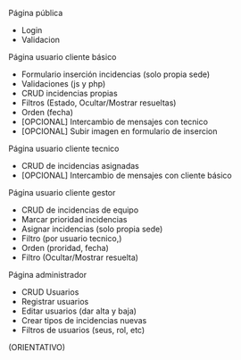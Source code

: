 Página pública
 - Login
 - Validacion

Página usuario cliente básico
 - Formulario inserción incidencias (solo propia sede)
 - Validaciones (js y php)
 - CRUD incidencias propias
 - Filtros (Estado, Ocultar/Mostrar resueltas)
 - Orden (fecha)
 - [OPCIONAL] Intercambio de mensajes con tecnico
 - [OPCIONAL] Subir imagen en formulario de insercion

Página usuario cliente tecnico
 - CRUD de incidencias asignadas
 - [OPCIONAL] Intercambio de mensajes con cliente básico

Página usuario cliente gestor
 - CRUD de incidencias de equipo
 - Marcar prioridad incidencias
 - Asignar incidencias (solo propia sede)
 - Filtro (por usuario tecnico,)
 - Orden (proridad, fecha)
 - Filtro (Ocultar/Mostrar resuelta)
 
Página administrador
 - CRUD Usuarios
 - Registrar usuarios
 - Editar usuarios (dar alta y baja)
 - Crear tipos de incidencias nuevas
 - Filtros de usuarios (seus, rol, etc)

(ORIENTATIVO)